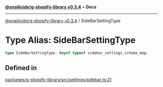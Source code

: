 [**@snailicide/g-shopify-library v0.3.4**](../README.md) • **Docs**

---

[@snailicide/g-shopify-library v0.3.4](../README.md) / SideBarSettingType

# Type Alias: SideBarSettingType

```ts
type SideBarSettingType: keyof typeof sidebar_settings_schema_map;
```

## Defined in

[packages/g-shopify-library/src/settings/sidebar.ts:21](https://github.com/gbtunney/snailicide-monorepo/blob/master/packages/g-shopify-library/src/settings/sidebar.ts#L21)
